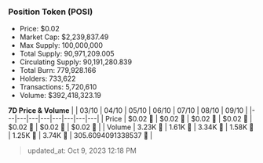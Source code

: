 
  ### Position Token (POSI)
  - Price: $0.02
  - Market Cap: $2,239,837.49
  - Max Supply: 100,000,000
  - Total Supply: 90,971,209.005
  - Circulating Supply: 90,191,280.839
  - Total Burn: 779,928.166
  - Holders: 733,622
  - Transactions: 5,720,610
  - Volume: $392,418,323.19

  **7D Price & Volume**
  | | 03&#x2F;10 | 04&#x2F;10 | 05&#x2F;10 | 06&#x2F;10 | 07&#x2F;10 | 08&#x2F;10 | 09&#x2F;10 |
  |---|---|---|---|---|---|---|---|
  | Price | $0.02 🚀 | $0.02 🚀 | $0.02 🔻 | $0.02 🚀 | $0.02 🔻 | $0.02 🚀 | $0.02 🔻 |
  | Volume | 3.23K 🔻 | 1.61K 🔻 | 3.34K 🚀 | 1.58K 🔻 | 1.25K 🔻 | 3.74K 🚀 | 305.6094091338537 🔻 |

  > updated_at: Oct 9, 2023 12:18 PM
